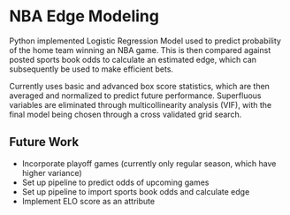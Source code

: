 # NBA Edge Modeling

Python implemented Logistic Regression Model used to predict probability of the home team winning an NBA game. This is then compared against posted sports book odds to calculate an estimated edge, which can subsequently be used to make efficient bets.

Currently uses basic and advanced box score statistics, which are then averaged and normalized to predict future performance. Superfluous variables are eliminated through multicollinearity analysis (VIF), with the final model being chosen through a cross validated grid search. 


## Future Work
* Incorporate playoff games (currently only regular season, which have higher variance)
* Set up pipeline to predict odds of upcoming games
* Set up pipeline to import sports book odds and calculate edge
* Implement ELO score as an attribute


